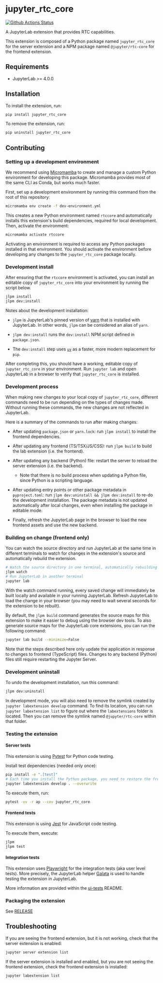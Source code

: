 # jupyter_rtc_core

[![Github Actions Status](https://github.com/ellisonbg/jupyter-rtc-core/workflows/Build/badge.svg)](https://github.com/ellisonbg/jupyter-rtc-core/actions/workflows/build.yml)

A JupyterLab extension that provides RTC capabilities.

This extension is composed of a Python package named `jupyter_rtc_core`
for the server extension and a NPM package named `@jupyter/rtc-core`
for the frontend extension.

## Requirements

- JupyterLab >= 4.0.0

## Installation

To install the extension, run:

```bash
pip install jupyter_rtc_core
```

To remove the extension, run:

```bash
pip uninstall jupyter_rtc_core
```

## Contributing

### Setting up a development environment

We recommend using
[Micromamba](https://mamba.readthedocs.io/en/latest/user_guide/micromamba.html)
to create and manage a custom Python environment for developing this package.
Micromamba provides most of the same CLI as Conda, but works much faster.

First, set up a development environment by running this command from the root of
this repository:

```sh
micromamba env create -f dev-environment.yml
```

This creates a new Python environment named `rtccore` and automatically installs
this extension's build dependencies, required for local development. Then,
activate the environment:

```sh
micromamba activate rtccore
```

Activating an environment is required to access any Python packages installed in
that environment. You should activate the environment before developing any
changes to the `jupyter_rtc_core` package locally.


### Development install

After ensuring that the `rtccore` environment is activated, you can install an
editable copy of `jupyter_rtc_core` into your environment by running the script
below.

```bash
jlpm install
jlpm dev:install
```

Notes about the development installation:

- `jlpm` is JupyterLab's pinned version of [yarn](https://yarnpkg.com/) that is
  installed with JupyterLab. In other words, `jlpm` can be considered an alias of
  `yarn`.

- `jlpm dev:install` runs the `dev:install` NPM script defined in `package.json`.

- The `dev:install` step uses [`uv`](https://docs.astral.sh/uv/) as a faster,
  more modern replacement for `pip`.

After completing this, you should have a working, editable copy of
`jupyter_rtc_core` in your environment. Run `jupyter lab` and open JupyterLab in
a browser to verify that `jupyter_rtc_core` is installed.

### Development process

When making new changes to your local copy of `jupyter_rtc_core`, different
commands need to be run depending on the types of changes made. Without running
these commands, the new changes are not reflected in JupyterLab.

Here is a summary of the commands to run after making changes:

- After updating `package.json` or `yarn.lock`: run `jlpm install` to install
  the frontend dependencies.

- After updating any frontend (TS/TSX/JS/CSS): run `jlpm build` to build the lab
  extension (i.e. the frontend).

- After updating any backend (Python) file: restart the server to reload the
  server extension (i.e. the backend).

  - Note that there is no build process when updating a Python file, since
    Python is a scripting language.

- After updating entry points or other package metadata in `pyproject.toml`: run
  `jlpm dev:uninstall && jlpm dev:install` to re-do the development installation.
  The package metadata is not updated automatically after local changes, even when
  installing the package in editable mode.

- Finally, refresh the JupyterLab page in the browser to load the new
  frontend assets and use the new backend.


### Building on change (frontend only)

You can watch the source directory and run JupyterLab at the same time in
different terminals to watch for changes in the extension's source and
automatically rebuild the extension.

```bash
# Watch the source directory in one terminal, automatically rebuilding when needed
jlpm watch
# Run JupyterLab in another terminal
jupyter lab
```

With the watch command running, every saved change will immediately be built
locally and available in your running JupyterLab. Refresh JupyterLab to load the
change in your browser (you may need to wait several seconds for the extension
to be rebuilt).

By default, the `jlpm build` command generates the source maps for this
extension to make it easier to debug using the browser dev tools. To also
generate source maps for the JupyterLab core extensions, you can run the
following command:

```bash
jupyter lab build --minimize=False
```

Note that the steps described here only update the application in response to
changes to frontend (TypeScript) files. Changes to any backend (Python) files
still require restarting the Jupyter Server.

### Development uninstall

To undo the development installation, run this command:

```bash
jlpm dev:uninstall
```

In development mode, you will also need to remove the symlink created by
`jupyter labextension develop` command. To find its location, you can run
`jupyter labextension list` to figure out where the `labextensions` folder is
located. Then you can remove the symlink named `@jupyter/rtc-core` within that
folder.

### Testing the extension

#### Server tests

This extension is using [Pytest](https://docs.pytest.org/) for Python code testing.

Install test dependencies (needed only once):

```sh
pip install -e ".[test]"
# Each time you install the Python package, you need to restore the front-end extension link
jupyter labextension develop . --overwrite
```

To execute them, run:

```sh
pytest -vv -r ap --cov jupyter_rtc_core
```

#### Frontend tests

This extension is using [Jest](https://jestjs.io/) for JavaScript code testing.

To execute them, execute:

```sh
jlpm
jlpm test
```

#### Integration tests

This extension uses [Playwright](https://playwright.dev/docs/intro) for the integration tests (aka user level tests).
More precisely, the JupyterLab helper [Galata](https://github.com/jupyterlab/jupyterlab/tree/master/galata) is used to handle testing the extension in JupyterLab.

More information are provided within the [ui-tests](./ui-tests/README.md) README.

### Packaging the extension

See [RELEASE](RELEASE.md)

## Troubleshooting

If you are seeing the frontend extension, but it is not working, check
that the server extension is enabled:

```bash
jupyter server extension list
```

If the server extension is installed and enabled, but you are not seeing
the frontend extension, check the frontend extension is installed:

```bash
jupyter labextension list
```
